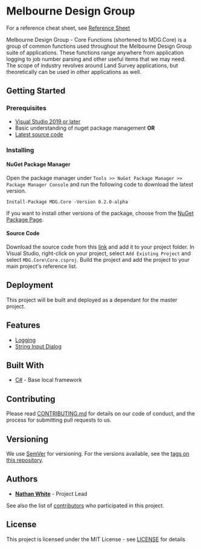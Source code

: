 # Melbourne Design Group
For a reference cheat sheet, see [Reference Sheet](Reference.md)

Melbourne Design Group - Core Functions (shortened to MDG.Core) is a group of common functions used throughout the Melbourne Design Group suite of applications. These functions range anywhere from application logging to job number parsing and other useful items that we may need. The scope of industry revolves around Land Survey applications, but theoretically can be used in other applications as well.

## Getting Started

### Prerequisites
- [Visual Studio 2019 or later](https://visualstudio.microsoft.com/vs/)
 - Basic understanding of nuget package management **OR**
 - [Latest source code](https://github.com/NWhite421/MDG.Core/releases)

### Installing

#### NuGet Package Manager

Open the package manager under `Tools >> NuGet Package Manager >> Package Manager Console` and run the following code to download the latest version.
```
Install-Package MDG.Core -Version 0.2.0-alpha
```

If you want to install other versions of the package, choose from the [NuGet Package Page](https://www.nuget.org/packages/MDG.Core/).

#### Source Code

Download the source code from this [link](https://github.com/NWhite421/MDG.Core/releases/tag/0.2.0-alpha) and add it to your project folder. In Visual Studio, right-click on your project, select `Add Existing Project` and select `MDG.Core\Core.csproj`. Build the project and add the project to your main project's reference list.

## Deployment

This project will be built and deployed as a dependant for the master project.

## Features
- [Logging](Log.md)
- [String Input Dialog](STRINGINPUT.md)

## Built With

* [C#](https://docs.microsoft.com/en-us/dotnet/csharp/) - Base local framework

## Contributing

Please read [CONTRIBUTING.md](CONTRIBUTING.md) for details on our code of conduct, and the process for submitting pull requests to us.

## Versioning

We use [SemVer](http://semver.org/) for versioning. For the versions available, see the [tags on this repository](https://github.com/NWhite421/MDG.Core/tags). 

## Authors

* [**Nathan White**](https://github.com/NWhite421) - Project Lead

See also the list of [contributors](https://github.com/NWhite421/MDG.Core/contributors) who participated in this project.

## License

This project is licensed under the MIT License - see [LICENSE](LICENSE.md)  for details
